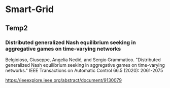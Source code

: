 # Smart-Grid
## Temp2
### Distributed generalized Nash equilibrium seeking in aggregative games on time-varying networks
Belgioioso, Giuseppe, Angelia Nedić, and Sergio Grammatico. "Distributed generalized Nash equilibrium seeking in aggregative games on time-varying networks." IEEE Transactions on Automatic Control 66.5 (2020): 2061-2075

https://ieeexplore.ieee.org/abstract/document/9130079

